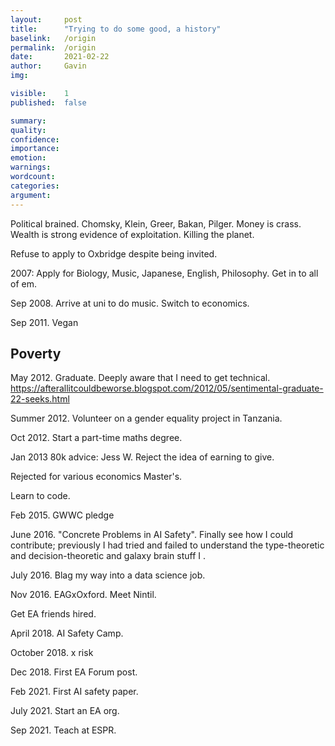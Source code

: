```yaml
---
layout:     post
title:      "Trying to do some good, a history"
baselink:   /origin
permalink:  /origin
date:       2021-02-22
author:     Gavin   
img:        

visible:    1
published:  false

summary:    
quality:    
confidence: 
importance: 
emotion: 	
warnings: 	
wordcount:  
categories: 
argument:	
---
```


Political brained. Chomsky, Klein, Greer, Bakan, Pilger.
Money is crass. Wealth is strong evidence of exploitation. Killing the planet.

Refuse to apply to Oxbridge despite being invited.

2007: Apply for Biology, Music, Japanese, English, Philosophy. Get in to all of em.

Sep 2008. Arrive at uni to do music. Switch to economics.

Sep 2011. Vegan

## Poverty

May 2012. Graduate. Deeply aware that I need to get technical.
https://afterallitcouldbeworse.blogspot.com/2012/05/sentimental-graduate-22-seeks.html

Summer 2012. Volunteer on a gender equality project in Tanzania.

Oct 2012. Start a part-time maths degree.

Jan 2013	80k advice: Jess W. Reject the idea of earning to give.

Rejected for various economics Master's.

Learn to code.

Feb 2015.  GWWC pledge

June 2016. "Concrete Problems in AI Safety". Finally see how I could contribute; previously I had tried and failed to understand the type-theoretic and decision-theoretic and galaxy brain stuff I .

July 2016. Blag my way into a data science job.

Nov 2016. EAGxOxford. Meet Nintil. 

Get EA friends hired.

April 2018. AI Safety Camp.

October 2018. x risk

Dec 2018. First EA Forum post.

Feb 2021. First AI safety paper.

July 2021. Start an EA org.

Sep 2021. Teach at ESPR.